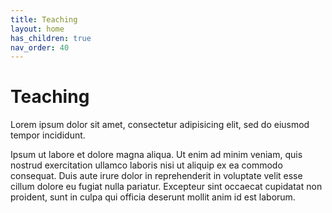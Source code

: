 ```yaml
---
title: Teaching
layout: home
has_children: true
nav_order: 40
---
```



# Teaching

Lorem ipsum dolor sit amet, consectetur adipisicing elit, sed do eiusmod tempor incididunt.

Ipsum ut labore et dolore magna aliqua. Ut enim ad minim veniam, quis nostrud exercitation ullamco laboris nisi ut aliquip ex ea commodo consequat. Duis aute irure dolor in reprehenderit in voluptate velit esse cillum dolore eu fugiat nulla pariatur. Excepteur sint occaecat cupidatat non proident, sunt in culpa qui officia deserunt mollit anim id est laborum.